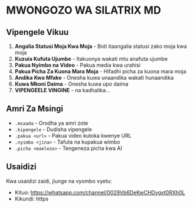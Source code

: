 # MWONGOZO WA SILATRIX MD

## Vipengele Vikuu

1. **Angalia Statusi Moja Kwa Moja** - Boti itaangalia statusi zako moja kwa moja
2. **Kuzuia Kufuta Ujumbe** - Itakuonya wakati mtu anafuta ujumbe
3. **Pakua Nyimbo na Video** - Pakua media kwa urahisi
4. **Pakua Picha Za Kuona Mara Moja** - Hifadhi picha za kuona mara moja
5. **Andika Kwa Mfake** - Onesha kuwa unaandika wakati hunaandika
6. **Kuwa Mkoni Daima** - Onesha kuwa upo daima
7. **VIPENGEELE VINGINE** - na kadhalika...

## Amri Za Msingi

- `.msaada` - Orodha ya amri zote
- `.kipengele` - Dudisha vipengele
- `.pakua <url>` - Pakua video kutoka kwenye URL
- `.nyimbo <jina>` - Tafuta na kupakua wimbo
- `.picha <maelezo>` - Tengeneza picha kwa AI

## Usaidizi

Kwa usaidizi zaidi, jiunge na vyombo vyetu:
- Kituo: https://whatsapp.com/channel/0029Vb6DeKwCHDygxt0RXh0L
- Kikundi: https
